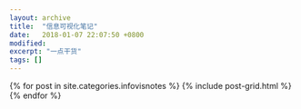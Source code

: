 ```yaml
---
layout: archive
title:  "信息可视化笔记"
date:   2018-01-07 22:07:50 +0800
modified:
excerpt: "一点干货"
tags: []
---
```


<div class="tiles">
{% for post in site.categories.infovisnotes %}
  {% include post-grid.html %}
{% endfor %}
</div><!-- /.tiles 把所有categories 有 infovisnotes 的列出来-->
